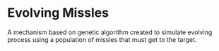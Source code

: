 # Evolving Missles
A mechanism based on genetic algorithm created to simulate evolving process using a population of missles that must get to the target.
